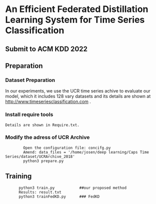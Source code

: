 # An Efficient Federated Distillation Learning System for Time Series Classification
## Submit to ACM KDD 2022
## Preparation

### Dataset Preparation
In our experiments, we use the UCR time series achive to evaluate our model, which it includes 128 vary datasets and its details are shown at http://www.timeseriesclassification.com . 
### Install require tools
```
Details are shown in Require.txt.
```
### Modify the adress of UCR Archive
```
        Open the configuration file: concifg.py
        Amend: data_files = '/home/josen/deep learning/Caps Time Series/dataset/UCRArchive_2018'
        python3 prepare.py  
```
## Training
```
      python3 train.py           ##our proposed method
      Results: result.txt
      python3 trainFedKD.py      ### FedKD
```
